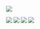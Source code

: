 ![](https://github-readme-stats.vercel.app/api/top-langs/?username=gayret&hide_border=true&layout=compact)

[](https://safa.medium.com)![](https://img.shields.io/badge/medium-%23292929.svg?&style=for-the-badge&logo=medium&logoColor=white)
[](https://codepen.io/gayret)![](https://img.shields.io/badge/codepen-%23131417.svg?&style=for-the-badge&logo=codepen&logoColor=white)
[](https://twitter.com/safa)![](https://img.shields.io/badge/twitter-%2300acee.svg?&style=for-the-badge&logo=twitter&logoColor=white)
[](https://twitter.com/safa)![](https://img.shields.io/badge/linkedin-%231E77B5.svg?&style=for-the-badge&logo=linkedin&logoColor=white)

